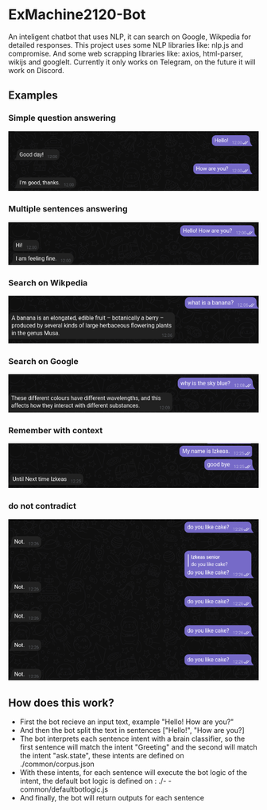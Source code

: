 # ExMachine2120-Bot

An inteligent chatbot that uses NLP, it can search on Google, Wikpedia for detailed responses.
This project uses some NLP libraries like: nlp.js and compromise.
And some web scrapping libraries like: axios, html-parser, wikijs and googleIt.
Currently it only works on Telegram, on the future it will work on Discord.

## Examples
### Simple question answering
![image](./conversation_imgs/0.png)

### Multiple sentences answering
![image](./conversation_imgs/1.png)

### Search on Wikpedia
![image](./conversation_imgs/2.png)

### Search on Google
![image](./conversation_imgs/3.png)

### Remember with context
![image](./conversation_imgs/4.png)

### do not contradict
![image](./conversation_imgs/5.png)


## How does this work?
- First the bot recieve an input text, example "Hello! How are you?"
- And then the bot split the text in sentences ["Hello!", "How are you?]
- The bot interprets each sentence intent with a brain classifier, so the first sentence will match the intent "Greeting" and the second will match the intent "ask.state", these intents are defined on ./common/corpus.json
- With these intents, for each sentence will execute the bot logic of the intent, the default bot logic is defined on : ./- - common/defaultbotlogic.js
- And finally, the bot will return outputs for each sentence

